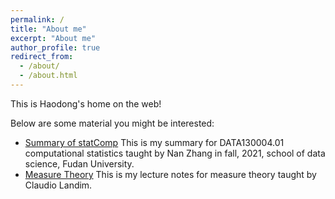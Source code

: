 ```yaml
---
permalink: /
title: "About me"
excerpt: "About me"
author_profile: true
redirect_from: 
  - /about/
  - /about.html
---
```


This is Haodong's home on the web!

Below are some material you might be interested:

- [Summary of statComp](https://milanmarks.github.io/files/2022-1-19-Summary-of-statComp.html) This is my summary for DATA130004.01 computational statistics taught by Nan Zhang in fall, 2021, school of data science, Fudan University.
- [Measure Theory](https://milanmarks.github.io/posts/2022/01/MT-index/) This is my lecture notes for measure theory taught by Claudio Landim.
